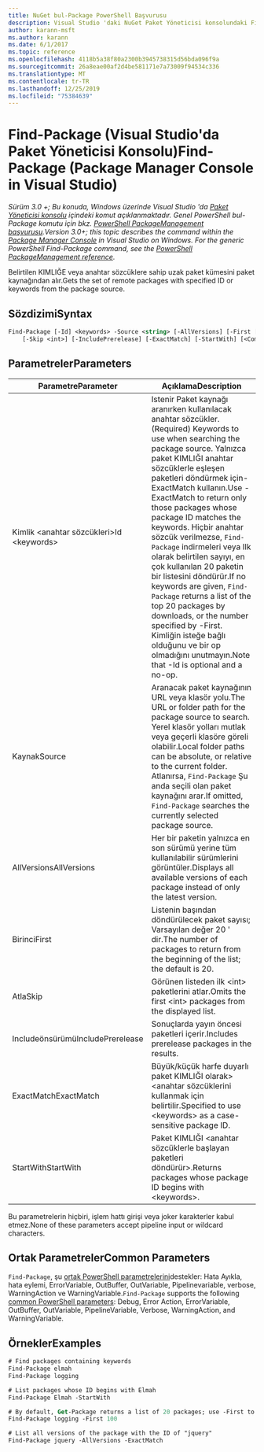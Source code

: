 ```yaml
---
title: NuGet bul-Package PowerShell Başvurusu
description: Visual Studio 'daki NuGet Paket Yöneticisi konsolundaki Find-Package PowerShell komutu için başvuru.
author: karann-msft
ms.author: karann
ms.date: 6/1/2017
ms.topic: reference
ms.openlocfilehash: 4118b5a38f80a2300b3945738315d56bda096f9a
ms.sourcegitcommit: 26a8eae00af2d4be581171e7a73009f94534c336
ms.translationtype: MT
ms.contentlocale: tr-TR
ms.lasthandoff: 12/25/2019
ms.locfileid: "75384639"
---
```

# <a name="find-package-package-manager-console-in-visual-studio"></a><span data-ttu-id="7bbde-103">Find-Package (Visual Studio'da Paket Yöneticisi Konsolu)</span><span class="sxs-lookup"><span data-stu-id="7bbde-103">Find-Package (Package Manager Console in Visual Studio)</span></span>

<span data-ttu-id="7bbde-104">*Sürüm 3.0 +; Bu konuda, Windows üzerinde Visual Studio 'da [Paket Yöneticisi konsolu](../../consume-packages/install-use-packages-powershell.md) içindeki komut açıklanmaktadır. Genel PowerShell bul-Package komutu için bkz. [PowerShell PackageManagement başvurusu](/powershell/module/packagemanagement/?view=powershell-6).*</span><span class="sxs-lookup"><span data-stu-id="7bbde-104">*Version 3.0+; this topic describes the command within the [Package Manager Console](../../consume-packages/install-use-packages-powershell.md) in Visual Studio on Windows. For the generic PowerShell Find-Package command, see the [PowerShell PackageManagement reference](/powershell/module/packagemanagement/?view=powershell-6).*</span></span>

<span data-ttu-id="7bbde-105">Belirtilen KIMLIĞE veya anahtar sözcüklere sahip uzak paket kümesini paket kaynağından alır.</span><span class="sxs-lookup"><span data-stu-id="7bbde-105">Gets the set of remote packages with specified ID or keywords from the package source.</span></span>

## <a name="syntax"></a><span data-ttu-id="7bbde-106">Sözdizimi</span><span class="sxs-lookup"><span data-stu-id="7bbde-106">Syntax</span></span>

```ps
Find-Package [-Id] <keywords> -Source <string> [-AllVersions] [-First [<int>]]
    [-Skip <int>] [-IncludePrerelease] [-ExactMatch] [-StartWith] [<CommonParameters>]
```

## <a name="parameters"></a><span data-ttu-id="7bbde-107">Parametreler</span><span class="sxs-lookup"><span data-stu-id="7bbde-107">Parameters</span></span>

| <span data-ttu-id="7bbde-108">Parametre</span><span class="sxs-lookup"><span data-stu-id="7bbde-108">Parameter</span></span> | <span data-ttu-id="7bbde-109">Açıklama</span><span class="sxs-lookup"><span data-stu-id="7bbde-109">Description</span></span> |
| --- | --- |
| <span data-ttu-id="7bbde-110">Kimlik &lt;anahtar sözcükleri&gt;</span><span class="sxs-lookup"><span data-stu-id="7bbde-110">Id &lt;keywords&gt;</span></span> | <span data-ttu-id="7bbde-111">Istenir Paket kaynağı aranırken kullanılacak anahtar sözcükler.</span><span class="sxs-lookup"><span data-stu-id="7bbde-111">(Required) Keywords to use when searching the package source.</span></span> <span data-ttu-id="7bbde-112">Yalnızca paket KIMLIĞI anahtar sözcüklerle eşleşen paketleri döndürmek için-ExactMatch kullanın.</span><span class="sxs-lookup"><span data-stu-id="7bbde-112">Use -ExactMatch to return only those packages whose package ID matches the keywords.</span></span> <span data-ttu-id="7bbde-113">Hiçbir anahtar sözcük verilmezse, `Find-Package` indirmeleri veya Ilk olarak belirtilen sayıyı, en çok kullanılan 20 paketin bir listesini döndürür.</span><span class="sxs-lookup"><span data-stu-id="7bbde-113">If no keywords are given, `Find-Package` returns a list of the top 20 packages by downloads, or the number specified by -First.</span></span> <span data-ttu-id="7bbde-114">Kimliğin isteğe bağlı olduğunu ve bir op olmadığını unutmayın.</span><span class="sxs-lookup"><span data-stu-id="7bbde-114">Note that -Id is optional and a no-op.</span></span> |
| <span data-ttu-id="7bbde-115">Kaynak</span><span class="sxs-lookup"><span data-stu-id="7bbde-115">Source</span></span> | <span data-ttu-id="7bbde-116">Aranacak paket kaynağının URL veya klasör yolu.</span><span class="sxs-lookup"><span data-stu-id="7bbde-116">The URL or folder path for the package source to search.</span></span> <span data-ttu-id="7bbde-117">Yerel klasör yolları mutlak veya geçerli klasöre göreli olabilir.</span><span class="sxs-lookup"><span data-stu-id="7bbde-117">Local folder paths can be absolute, or relative to the current folder.</span></span> <span data-ttu-id="7bbde-118">Atlanırsa, `Find-Package` Şu anda seçili olan paket kaynağını arar.</span><span class="sxs-lookup"><span data-stu-id="7bbde-118">If omitted, `Find-Package` searches the currently selected package source.</span></span> |
| <span data-ttu-id="7bbde-119">AllVersions</span><span class="sxs-lookup"><span data-stu-id="7bbde-119">AllVersions</span></span> | <span data-ttu-id="7bbde-120">Her bir paketin yalnızca en son sürümü yerine tüm kullanılabilir sürümlerini görüntüler.</span><span class="sxs-lookup"><span data-stu-id="7bbde-120">Displays all available versions of each package instead of only the latest version.</span></span> |
| <span data-ttu-id="7bbde-121">Birinci</span><span class="sxs-lookup"><span data-stu-id="7bbde-121">First</span></span> | <span data-ttu-id="7bbde-122">Listenin başından döndürülecek paket sayısı; Varsayılan değer 20 ' dir.</span><span class="sxs-lookup"><span data-stu-id="7bbde-122">The number of packages to return from the beginning of the list; the default is 20.</span></span> |
| <span data-ttu-id="7bbde-123">Atla</span><span class="sxs-lookup"><span data-stu-id="7bbde-123">Skip</span></span> | <span data-ttu-id="7bbde-124">Görünen listeden ilk &lt;int&gt; paketlerini atlar.</span><span class="sxs-lookup"><span data-stu-id="7bbde-124">Omits the first &lt;int&gt; packages from the displayed list.</span></span>  |
| <span data-ttu-id="7bbde-125">Includeönsürümü</span><span class="sxs-lookup"><span data-stu-id="7bbde-125">IncludePrerelease</span></span> | <span data-ttu-id="7bbde-126">Sonuçlarda yayın öncesi paketleri içerir.</span><span class="sxs-lookup"><span data-stu-id="7bbde-126">Includes prerelease packages in the results.</span></span> |
| <span data-ttu-id="7bbde-127">ExactMatch</span><span class="sxs-lookup"><span data-stu-id="7bbde-127">ExactMatch</span></span> | <span data-ttu-id="7bbde-128">Büyük/küçük harfe duyarlı paket KIMLIĞI olarak&gt; &lt;anahtar sözcüklerini kullanmak için belirtilir.</span><span class="sxs-lookup"><span data-stu-id="7bbde-128">Specified to use &lt;keywords&gt; as a case-sensitive package ID.</span></span> |
| <span data-ttu-id="7bbde-129">StartWith</span><span class="sxs-lookup"><span data-stu-id="7bbde-129">StartWith</span></span> | <span data-ttu-id="7bbde-130">Paket KIMLIĞI &lt;anahtar sözcüklerle başlayan paketleri döndürür&gt;.</span><span class="sxs-lookup"><span data-stu-id="7bbde-130">Returns packages whose package ID begins with &lt;keywords&gt;.</span></span> |

<span data-ttu-id="7bbde-131">Bu parametrelerin hiçbiri, işlem hattı girişi veya joker karakterler kabul etmez.</span><span class="sxs-lookup"><span data-stu-id="7bbde-131">None of these parameters accept pipeline input or wildcard characters.</span></span>

## <a name="common-parameters"></a><span data-ttu-id="7bbde-132">Ortak Parametreler</span><span class="sxs-lookup"><span data-stu-id="7bbde-132">Common Parameters</span></span>

<span data-ttu-id="7bbde-133">`Find-Package`, şu [ortak PowerShell parametrelerini](https://go.microsoft.com/fwlink/?LinkID=113216)destekler: Hata Ayıkla, hata eylemi, ErrorVariable, OutBuffer, OutVariable, Pipelinevariable, verbose, WarningAction ve WarningVariable.</span><span class="sxs-lookup"><span data-stu-id="7bbde-133">`Find-Package` supports the following [common PowerShell parameters](https://go.microsoft.com/fwlink/?LinkID=113216): Debug, Error Action, ErrorVariable, OutBuffer, OutVariable, PipelineVariable, Verbose, WarningAction, and WarningVariable.</span></span>

## <a name="examples"></a><span data-ttu-id="7bbde-134">Örnekler</span><span class="sxs-lookup"><span data-stu-id="7bbde-134">Examples</span></span>

```ps
# Find packages containing keywords
Find-Package elmah
Find-Package logging

# List packages whose ID begins with Elmah
Find-Package Elmah -StartWith

# By default, Get-Package returns a list of 20 packages; use -First to show more
Find-Package logging -First 100

# List all versions of the package with the ID of "jquery"
Find-Package jquery -AllVersions -ExactMatch
```
